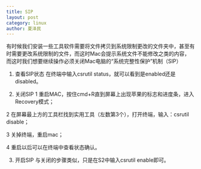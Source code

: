 ```yaml
---
title: SIP
layout: post
category: linux
author: 夏泽民
---
```

有时候我们安装一些工具软件需要将文件拷贝到系统限制更改的文件夹中，甚至有时需要更改系统限制的文件，而这时Mac会提示系统文件不能修改之类的内容，而这时我们想要继续操作必须关闭Mac电脑的“系统完整性保护”机制（SIP）

1. 查看SIP状态
在终端中输入csrutil status，就可以看到是enabled还是disabled。

<!-- more -->
2. 关闭SIP
1 重启MAC，按住cmd+R直到屏幕上出现苹果的标志和进度条，进入Recovery模式；

2 在屏幕最上方的工具栏找到实用工具（左数第3个），打开终端，输入：csrutil disable；

3 关掉终端，重启mac；

4 重启以后可以在终端中查看状态确认。

3. 开启SIP
与关闭的步骤类似，只是在S2中输入csrutil enable即可。

